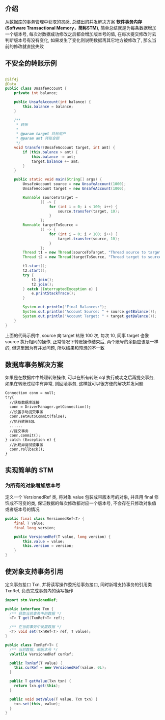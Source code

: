 ## 介绍

从数据库的事务管理中获取的灵感, 总结出的并发解决方案 **软件事务内存(Software Transactional Memory，简称STM)**,
简单总结就是为每条数据增加一个版本号, 每次对数据成功修改之后都会增加版本号的值, 在每次提交修改时去判断版本号有没有变化,
如果发生了变化则说明数据再其它地方被修改了, 那么当前的修改就直接失败

## 不安全的转账示例

```java

@Slf4j
@Data
public class UnsafeAccount {
    private int balance;

    public UnsafeAccount(int balance) {
        this.balance = balance;
    }

    /**
     * 转账
     *
     * @param target 目标用户
     * @param amt 转账金额
     */
    void transfer(UnsafeAccount target, int amt) {
        if (this.balance > amt) {
            this.balance -= amt;
            target.balance += amt;
        }
    }

    public static void main(String[] args) {
        UnsafeAccount source = new UnsafeAccount(1000);
        UnsafeAccount target = new UnsafeAccount(1000);

        Runnable sourceToTarget =
                () -> {
                    for (int i = 0; i < 100; i++) {
                        source.transfer(target, 10);
                    }
                };
        Runnable targetToSource =
                () -> {
                    for (int i = 0; i < 100; i++) {
                        target.transfer(source, 10);
                    }
                };
        Thread t1 = new Thread(sourceToTarget, "Thread source to target");
        Thread t2 = new Thread(targetToSource, "Thread target to source");

        t1.start();
        t2.start();
        try {
            t1.join();
            t2.join();
        } catch (InterruptedException e) {
            e.printStackTrace();
        }

        System.out.println("Final Balances:");
        System.out.println("Account Source: " + source.getBalance());
        System.out.println("Account Target: " + target.getBalance());
    }
}
```

上面的代码示例中, source 向 target 转账 100 次, 每次 10, 同事 target 也像 source 执行相同的操作, 正常情况下转账操作结束后,
两个账号的余额应该是一样的, 但这里因为有并发问题, 所以结果和预想的不一致

## 数据库事务解决方案

如果是在数据库中处理转账操作, 可以在所有转账 sql 执行成功之后再提交事务, 如果在转账过程中有异常, 则回滚事务,
这样就可以很方便的解决并发问题

```
Connection conn = null;
try{
  //获取数据库连接
  conn = DriverManager.getConnection();
  //设置手动提交事务
  conn.setAutoCommit(false);
  //执行转账SQL
  ......
  //提交事务
  conn.commit();
} catch (Exception e) {
  //出现异常回滚事务
  conn.rollback();
}
```

## 实现简单的 STM

### 为所有的对象增加版本号

定义一个 VersionedRef 类, 将对象 value 包装成带版本号的对象, 并且用 final 修饰成不可变的类, 保证数据的每次修改都对应一个版本号,
不会存在只修改对象值或者版本号的情况

```java
public final class VersionedRef<T> {
    final T value;
    final long version;

    public VersionedRef(T value, long version) {
        this.value = value;
        this.version = version;
    }
}

```

## 使对象支持事务引用

定义事务接口 Txn, 并将读写操作委托给事务接口, 同时新增支持事务的引用类 TxnRef, 负责完成事务内的读写操作

```java
import stm.VersionedRef;

public interface Txn {
  /** 获取当前事务中的数据 */
  <T> T get(TxnRef<T> ref);

  /** 在当前事务中设置数据 */
  <T> void set(TxnRef<T> ref, T value);
}

public class TxnRef<T> {
  /** 当前数据，带版本号 */
  volatile VersionedRef curRef;

  public TxnRef(T value) {
    this.curRef = new VersionedRef(value, 0L);
  }

  public T getValue(Txn txn) {
    return txn.get(this);
  }

  public void setValue(T value, Txn txn) {
    txn.set(this, value);
  }
}

```
